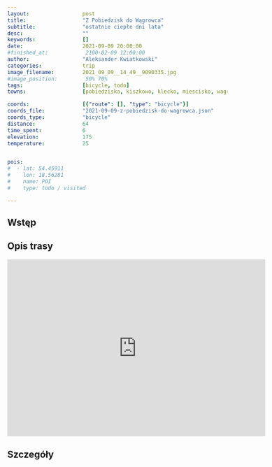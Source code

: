 ```yaml
---
layout:                 post
title:                  "Z Pobiedzisk do Wągrowca"
subtitle:               "ostatnie ciepłe dni lata"
desc:                   ""
keywords:               []
date:                   2021-09-09 20:00:00
#finished_at:            2100-02-09 12:00:00
author:                 "Aleksander Kwiatkowski"
categories:             trip
image_filename:         2021_09_09__14_49__9090335.jpg
#image_position:         50% 70%
tags:                   [bicycle, todo]
towns:                  [pobiedziska, kiszkowo, klecko, miescisko, wagrowiec]

coords:                 [{"route": [], "type": "bicycle"}]
coords_file:            "2021-09-09-z-pobiedzisk-do-wagrowca.json"
coords_type:            "bicycle"
distance:               64
time_spent:             6
elevation:              175
temperature:            25


pois:
#  - lat: 54.45911
#    lon: 18.56281
#    name: POI
#    type: todo / visited

---
```



## Wstęp

## Opis trasy

<iframe height='405' width='590' frameborder='0' allowtransparency='true' scrolling='no' src='https://www.strava.com/activities/5934068728/embed/18aa593a329fe2c7960e41c40d6c4b1f698f602c'></iframe>

## Szczegóły
